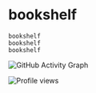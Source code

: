 # bookshelf
    bookshelf
    bookshelf
    bookshelf


![GitHub Activity Graph](https://activity-graph.herokuapp.com/graph?username=ZAS-POST)  

![Profile views](https://gpvc.arturio.dev/ZAS-POST)  
